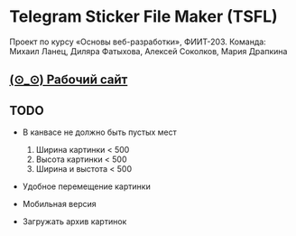# Telegram Sticker File Maker (TSFL)
 Проект по курсу «Основы веб-разработки», ФИИТ-203. Команда: Михаил Ланец, Диляра Фатыхова, Алексей Соколков, Мария Драпкина  

## [(⊙_⊙) Рабочий сайт](https://converter-to-telegram-stickers.github.io/)

## TODO
- В канвасе не должно быть пустых мест
  1. Ширина картинки < 500  
  2. Высота картинки < 500  
  3. Ширина и выстота < 500  

- Удобное перемещение картинки  
- Мобильная версия  
- Загружать архив картинок

